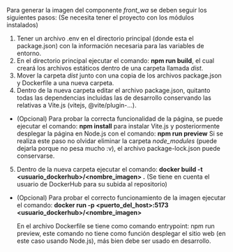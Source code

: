 Para generar la imagen del componente *front_wa* se deben seguir los siguientes pasos: 
(Se necesita tener el proyecto con los módulos instalados)

1. Tener un archivo .env en el directorio principal (donde esta el package.json) con la información necesaria para las variables de entorno.
2. En el directorio principal ejecutar el comando: **npm run build**, el cual creará los archivos estáticos dentro de una carpeta llamada *dist*.
3. Mover la carpeta *dist* junto con una copia de los archivos package.json y Dockerfile a una nueva carpeta.
4. Dentro de la nueva carpeta editar el archivo package.json, quitanto todas las dependencias incluidas las de desarrollo conservando las relativas a Vite.js (vitejs, @vite/plugin-...).
- (Opcional) Para probar la correcta funcionalidad de la página, se puede ejecutar el comando: **npm install** para instalar Vite.js y posteriormente desplegar la página en Node.js con el comando: **npm run preview**
  Si se realiza este paso no olvidar eliminar la carpeta *node_modules* (puede dejarla porque no pesa mucho :v), el archivo package-lock.json puede conservarse.
5. Dentro de la nueva carpeta ejecutar el comando:
    **docker build -t <usuario_dockerhub>/<nombre_imagen> .**
(Se tiene en cuenta el usuario de DockerHub para su subida al repositorio)

- (Opcional) Para probar el correcto funcionamiento de la imagen ejecutar el comando:
    **docker run -p <puerto_del_host>:5173 <usuario_dockerhub>/<nombre_imagen>**

  En el archivo Dockerfile se tiene como comando entrypoint: npm run preview, este comando no tiene como función desplegar el sitio web (en este caso usando Node.js), más bien debe ser usado en desarrollo.
